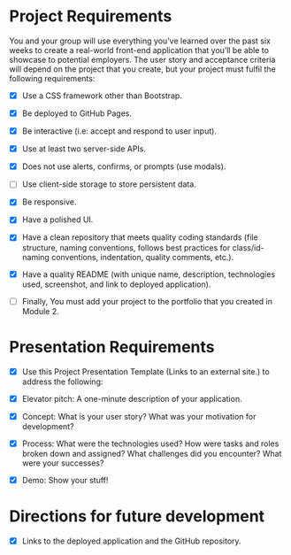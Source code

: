 # Project Requirements

You and your group will use everything you’ve learned over the past six weeks to create a real-world front-end application that you’ll be able to showcase to potential employers. The user story and acceptance criteria will depend on the project that you create, but your project must fulfil the following requirements:

-  [x] Use a CSS framework other than Bootstrap.

-  [x] Be deployed to GitHub Pages.

-  [x] Be interactive (i.e: accept and respond to user input).

-  [x] Use at least two server-side APIs.

-  [x] Does not use alerts, confirms, or prompts (use modals).

-  [ ] Use client-side storage to store persistent data.

-  [x] Be responsive.

-  [x] Have a polished UI.

-  [x] Have a clean repository that meets quality coding standards (file structure, naming conventions, follows best practices for class/id-naming conventions, indentation, quality comments, etc.).

-  [x] Have a quality README (with unique name, description, technologies used, screenshot, and link to deployed application).

-  [ ] Finally, You must add your project to the portfolio that you created in Module 2.

# Presentation Requirements

-  [x] Use this Project Presentation Template (Links to an external site.) to address the following:

-  [x] Elevator pitch: A one-minute description of your application.

-  [x] Concept: What is your user story? What was your motivation for development?

-  [x] Process: What were the technologies used? How were tasks and roles broken down and assigned? What challenges did you encounter? What were your successes?

-  [x] Demo: Show your stuff!

# Directions for future development

-  [x] Links to the deployed application and the GitHub repository.
